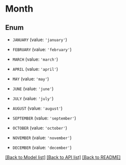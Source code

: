 # Month


## Enum

* `JANUARY` (value: `'january'`)

* `FEBRUARY` (value: `'february'`)

* `MARCH` (value: `'march'`)

* `APRIL` (value: `'april'`)

* `MAY` (value: `'may'`)

* `JUNE` (value: `'june'`)

* `JULY` (value: `'july'`)

* `AUGUST` (value: `'august'`)

* `SEPTEMBER` (value: `'september'`)

* `OCTOBER` (value: `'october'`)

* `NOVEMBER` (value: `'november'`)

* `DECEMBER` (value: `'december'`)

[[Back to Model list]](../README.md#documentation-for-models) [[Back to API list]](../README.md#documentation-for-api-endpoints) [[Back to README]](../README.md)


